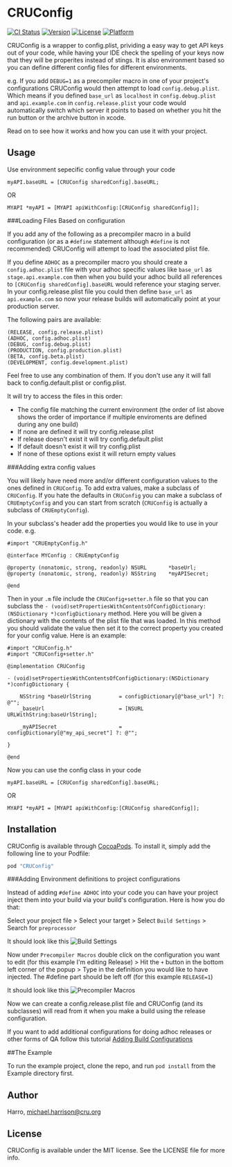 # CRUConfig

[![CI Status](http://img.shields.io/travis/CruGlobal/CRUConfig.svg?style=flat)](https://travis-ci.org/CruGlobal/CRUConfig)
[![Version](https://img.shields.io/cocoapods/v/CRUConfig.svg?style=flat)](http://cocoapods.org/pods/CRUConfig)
[![License](https://img.shields.io/cocoapods/l/CRUConfig.svg?style=flat)](http://cocoapods.org/pods/CRUConfig)
[![Platform](https://img.shields.io/cocoapods/p/CRUConfig.svg?style=flat)](http://cocoapods.org/pods/CRUConfig)

CRUConfig is a wrapper to config.plist, prividing a easy way to get API keys out of your code, while having your IDE check the spelling of your keys now that they will be properites instead of stings. It is also environment based so you can define different config files for different environments.

e.g. If you add `DEBUG=1` as a precompiler macro in one of your project's configurations CRUConfig would then attempt to load `config.debug.plist`. Which means if you defined `base_url` as `localhost` in `config.debug.plist` and `api.example.com` in `config.release.plist` your code would automatically switch which server it points to based on whether you hit the run button or the archive button in xcode.

Read on to see how it works and how you can use it with your project. 

## Usage

Use environment sepecific config value through your code
```objc
myAPI.baseURL = [CRUConfig sharedConfig].baseURL;
```
OR
```objc
MYAPI *myAPI = [MYAPI apiWithConfig:[CRUConfig sharedConfig]];
```

###Loading Files Based on configuration

If you add any of the following as a precompiler macro in a build configuration (or as a `#define` statement although `#define` is not recommended) CRUConfig will attempt to load the associated plist file.

If you define `ADHOC` as a precompiler macro you should create a `config.adhoc.plist` file with your adhoc specific values like `base_url` as  `stage.api.example.com` then when you build your adhoc build all references to `[CRUConfig sharedConfig].baseURL` would reference your staging server. In your config.release.plist file you could then define `base_url` as `api.example.com` so now your release builds will automatically point at your production server.

The following pairs are available:
```
(RELEASE, config.release.plist)
(ADHOC, config.adhoc.plist)
(DEBUG, config.debug.plist)
(PRODUCTION, config.production.plist)
(BETA, config.beta.plist)
(DEVELOPMENT, config.development.plist)
```

Feel free to use any combination of them. If you don't use any it will fall back to config.default.plist or config.plist.

It will try to access the files in this order:

* The config file matching the current environment (the order of list above shows the order of importance if multiple enviroments are defined during any one build)
* If none are defined it will try config.release.plist
* If release doesn't exist it will try config.default.plist
* If default doesn't exist it will try config.plist
* If none of these options exist it will return empty values

###Adding extra config values

You will likely have need more and/or different configuration values to the ones defined in `CRUConfig`. To add extra values, make a subclass of `CRUConfig`. If you hate the defaults in `CRUConfig` you can make a subclass of `CRUEmptyConfig` and you can start from scratch (`CRUConfig` is actually a subclass of `CRUEmptyConfig`).

In your subclass's header add the properties you would like to use in your code. e.g.
```objc
#import "CRUEmptyConfig.h"

@interface MYConfig : CRUEmptyConfig

@property (nonatomic, strong, readonly) NSURL		*baseUrl;
@property (nonatomic, strong, readonly) NSString	*myAPISecret;

@end
```

Then in your `.m` file include the `CRUConfig+setter.h` file so that you can subclass the `- (void)setPropertiesWithContentsOfConfigDictionary:(NSDictionary *)configDictionary` method. Here you will be given a dictionary with the contents of the plist file that was loaded. In this method you should validate the value then set it to the correct property you created for your config value. Here is an example:

```objc
#import "CRUConfig.h"
#import "CRUConfig+setter.h"

@implementation CRUConfig

- (void)setPropertiesWithContentsOfConfigDictionary:(NSDictionary *)configDictionary {

    NSString *baseUrlString			= configDictionary[@"base_url"] ?: @"";
    _baseUrl						= [NSURL URLWithString:baseUrlString];

    _myAPISecret					= configDictionary[@"my_api_secret"] ?: @"";

}

@end
```

Now you can use the config class in your code
```objc
myAPI.baseURL = [CRUConfig sharedConfig].baseURL;
```
OR
```objc
MYAPI *myAPI = [MYAPI apiWithConfig:[CRUConfig sharedConfig]];
```

## Installation

CRUConfig is available through [CocoaPods](http://cocoapods.org). To install
it, simply add the following line to your Podfile:

```ruby
pod "CRUConfig"
```

###Adding Environment definitions to project configurations

Instead of adding `#define ADHOC` into your code you can have your project inject them into your build via your build's configuration. Here is how you do that:

Select your project file > Select your target > Select `Build Settings` > Search for `preprocessor`

It should look like this
![Build Settings](https://www.evernote.com/l/AF-trO4euXREHov8CWQRUmDVvue_S-FheyAB/image.png)

Now under `Precompiler Macros` double click on the configuration you want to edit (for this example I'm editing Release) > Hit the `+` button in the bottom left corner of the popup > Type in the definition you would like to have injected. The #define part should be left off (for this example `RELEASE=1`)

It should look like this
![Precompiler Macros](https://www.evernote.com/l/AF9WsqOy0iFFeK-30RO8hQF6PUhdxj5oDGoB/image.png)

Now we can create a config.release.plist file and CRUConfig (and its subclasses) will read from it when you make a build using the release configuration.

If you want to add additional configurations for doing adhoc releases or other forms of QA follow this tutorial [Adding Build Configurations](https://developer.apple.com/library/ios/recipes/xcode_help-project_editor/Articles/BasingBuildConfigurationsonConfigurationFiles.html)

##The Example

To run the example project, clone the repo, and run `pod install` from the Example directory first.

## Author

Harro, michael.harrison@cru.org

## License

CRUConfig is available under the MIT license. See the LICENSE file for more info.
